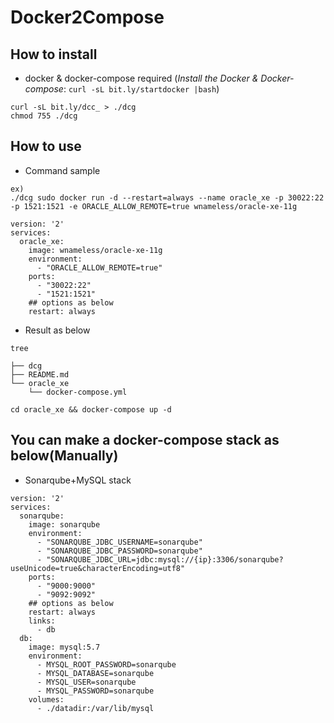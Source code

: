 # Docker2Compose
## How to install
* docker & docker-compose required (_Install the Docker & Docker-compose_: `curl -sL bit.ly/startdocker |bash`)
```
curl -sL bit.ly/dcc_ > ./dcg
chmod 755 ./dcg
```

## How to use
 * Command sample

```
ex)
./dcg sudo docker run -d --restart=always --name oracle_xe -p 30022:22 -p 1521:1521 -e ORACLE_ALLOW_REMOTE=true wnameless/oracle-xe-11g

version: '2'
services:
  oracle_xe:
    image: wnameless/oracle-xe-11g
    environment:
      - "ORACLE_ALLOW_REMOTE=true"
    ports:
      - "30022:22"
      - "1521:1521"
    ## options as below
    restart: always
```

 * Result as below

```
tree

├── dcg
├── README.md
└── oracle_xe
    └── docker-compose.yml
    
cd oracle_xe && docker-compose up -d
```

## You can make a docker-compose stack as below(Manually)
* Sonarqube+MySQL stack
```
version: '2'
services:
  sonarqube:
    image: sonarqube
    environment:
      - "SONARQUBE_JDBC_USERNAME=sonarqube"
      - "SONARQUBE_JDBC_PASSWORD=sonarqube"
      - "SONARQUBE_JDBC_URL=jdbc:mysql://{ip}:3306/sonarqube?useUnicode=true&characterEncoding=utf8"
    ports:
      - "9000:9000"
      - "9092:9092"
    ## options as below
    restart: always
    links:
      - db
  db:
    image: mysql:5.7
    environment:
      - MYSQL_ROOT_PASSWORD=sonarqube
      - MYSQL_DATABASE=sonarqube
      - MYSQL_USER=sonarqube
      - MYSQL_PASSWORD=sonarqube
    volumes:
      - ./datadir:/var/lib/mysql
```
